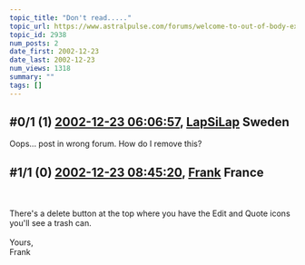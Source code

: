 ```yaml
---
topic_title: "Don't read....."
topic_url: https://www.astralpulse.com/forums/welcome-to-out-of-body-experiences!/don-t-read
topic_id: 2938
num_posts: 2
date_first: 2002-12-23
date_last: 2002-12-23
num_views: 1318
summary: ""
tags: []
---
```


## \#0/1 (1) [2002-12-23 06:06:57](https://www.astralpulse.com/forums/index.php?msg=118668), [LapSiLap](https://www.astralpulse.com/forums/profile/?u=893) Sweden ##
<section>
Oops... post in wrong forum. How do I remove this?
</section>

## \#1/1 (0) [2002-12-23 08:45:20](https://www.astralpulse.com/forums/index.php?msg=19237), [Frank](https://www.astralpulse.com/forums/profile/?u=359) France ##
<section>
<br>
<br>
There's a delete button at the top where you have the Edit and Quote icons you'll see a trash can.
<br>
<br>
Yours,
<br>
Frank
<br>
<br>
</section>